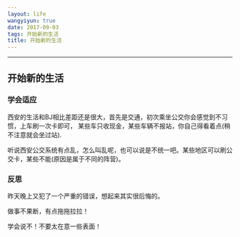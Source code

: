 ```yaml
---
layout: life
wangyiyun: true
date: 2017-09-03
tags: 开始新的生活
title: 开始新的生活
---
```


*************


## 开始新的生活

### 学会适应
西安的生活和BJ相比差距还是很大，首先是交通，初次乘坐公交你会感觉到不习惯，上车刷一次卡即可，
某些车只收现金，某些车辆不报站，你自己得看着点(稍不注意就会坐过站).

听说西安公交系统有点乱，怎么叫乱呢，也可以说是不统一吧。某些地区可以刷公交卡，某些不能(原因是属于不同的阵营)。


### 反思

昨天晚上又犯了一个严重的错误，想起来其实很后悔的。

做事不果断，有点拖拖拉拉！

学会说不！不要太在意一些表面！


